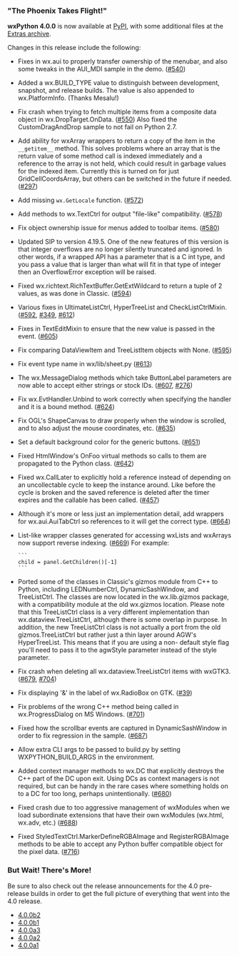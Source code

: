 <!--
.. title: wxPython 4.0.0 Released
.. slug: wxpython-4.0.0-release
.. date: 2018-01-31 17:39:14 UTC
.. tags: Development, Release, Phoenix
.. category: News
.. link: 
.. description: 
.. type: text
-->

### "The Phoenix Takes Flight!" 

**wxPython 4.0.0** is now available at 
[PyPI](https://pypi.python.org/pypi/wxPython/4.0.0), with some 
additional files at the 
[Extras archive](https://extras.wxPython.org/wxPython4/extras/).

Changes in this release include the following:

* Fixes in wx.aui to properly transfer ownership of the menubar, and also some
  tweaks in the AUI_MDI sample in the demo. 
  ([#540](https://github.com/wxWidgets/Phoenix/issues/540))

* Added a wx.BUILD_TYPE value to distinguish between development, snapshot,
  and release builds. The value is also appended to wx.PlatformInfo. (Thanks
  Mesalu!)

* Fix crash when trying to fetch multiple items from a composite data object
  in wx.DropTarget.OnData. ([#550](https://github.com/wxWidgets/Phoenix/issues/550)) 
  Also fixed the CustomDragAndDrop sample to not fail on Python 2.7.

* Add ability for wxArray wrappers to return a copy of the item in the
  ``__getitem__`` method. This solves problems where an array that is the
  return value of some method call is indexed immediately and a reference to
  the array is not held, which could result in garbage values for the indexed
  item. Currently this is turned on for just GridCellCoordsArray, but others
  can be switched in the future if needed. 
  ([#297](https://github.com/wxWidgets/Phoenix/issues/297))

* Add missing ``wx.GetLocale`` function. 
  ([#572](https://github.com/wxWidgets/Phoenix/issues/572))

* Add methods to wx.TextCtrl for output "file-like" compatibility. 
  ([#578](https://github.com/wxWidgets/Phoenix/issues/578))

* Fix object ownership issue for menus added to toolbar items. 
  ([#580](https://github.com/wxWidgets/Phoenix/issues/580))

* Updated SIP to version 4.19.5. One of the new features of this version is
  that integer overflows are no longer silently truncated and ignored. In
  other words, if a wrapped API has a parameter that is a C int type, and you
  pass a value that is larger than what will fit in that type of integer then
  an OverflowError exception will be raised.

* Fixed wx.richtext.RichTextBuffer.GetExtWildcard to return a tuple of 2
  values, as was done in Classic. 
  ([#594](https://github.com/wxWidgets/Phoenix/issues/594))

* Various fixes in UltimateListCtrl, HyperTreeList and CheckListCtrlMixin.
  ([#592](https://github.com/wxWidgets/Phoenix/issues/592), 
  [#349](https://github.com/wxWidgets/Phoenix/issues/349), 
  [#612](https://github.com/wxWidgets/Phoenix/issues/612))

* Fixes in TextEditMixin to ensure that the new value is passed in the
  event. ([#605](https://github.com/wxWidgets/Phoenix/issues/605))

* Fix comparing DataViewItem and TreeListItem objects with None. 
  ([#595](https://github.com/wxWidgets/Phoenix/issues/595))

* Fix event type name in wx/lib/sheet.py 
  ([#613](https://github.com/wxWidgets/Phoenix/issues/613))

* The wx.MessageDialog methods which take ButtonLabel parameters are now able
  to accept either strings or stock IDs. 
  ([#607](https://github.com/wxWidgets/Phoenix/issues/607), 
  [#276](https://github.com/wxWidgets/Phoenix/issues/276))

* Fix wx.EvtHandler.Unbind to work correctly when specifying the handler and
  it is a bound method. 
  ([#624](https://github.com/wxWidgets/Phoenix/issues/624))

* Fix OGL's ShapeCanvas to draw properly when the window is scrolled, and
  to also adjust the mouse coordinates, etc. 
  ([#635](https://github.com/wxWidgets/Phoenix/issues/635))

* Set a default background color for the generic buttons. 
  ([#651](https://github.com/wxWidgets/Phoenix/issues/651))

* Fixed HtmlWindow's OnFoo virtual methods so calls to them are propagated to
  the Python class. 
  ([#642](https://github.com/wxWidgets/Phoenix/issues/642))

* Fixed wx.CallLater to explicitly hold a reference instead of depending on an
  uncollectable cycle to keep the instance around. Like before the cycle is
  broken and the saved reference is deleted after the timer expires and the
  callable has been called. 
  ([#457](https://github.com/wxWidgets/Phoenix/issues/457))

* Although it's more or less just an implementation detail, add wrappers for
  wx.aui.AuiTabCtrl so references to it will get the correct type. 
  ([#664](https://github.com/wxWidgets/Phoenix/issues/664))

* List-like wrapper classes generated for accessing wxLists and wxArrays now
  support reverse indexing. 
  ([#669](https://github.com/wxWidgets/Phoenix/issues/669)) For example:

      ```
      child = panel.GetChildren()[-1]
      ```


* Ported some of the classes in Classic's gizmos module from C++ to Python,
  including LEDNumberCtrl, DynamicSashWindow, and TreeListCtrl. The classes
  are now located in the wx.lib.gizmos package, with a compatibility module at
  the old wx.gizmos location. Please note that this TreeListCtrl class is a
  very different implementation than wx.dataview.TreeListCtrl, although there
  is some overlap in purpose. In addition, the new TreeListCtrl class is not
  actually a port from the old gizmos.TreeListCtrl but rather just a thin
  layer around AGW's HyperTreeList. This means that if you are using a non-
  default style flag you'll need to pass it to the agwStyle parameter instead
  of the style parameter.

* Fix crash when deleting all wx.dataview.TreeListCtrl items with wxGTK3.
  ([#679](https://github.com/wxWidgets/Phoenix/issues/679), 
  [#704](https://github.com/wxWidgets/Phoenix/issues/704))

* Fix displaying '&' in the label of wx.RadioBox on GTK. 
  ([#39](https://github.com/wxWidgets/Phoenix/issues/39))

* Fix problems of the wrong C++ method being called in wx.ProgressDialog on MS
  Windows. 
  ([#701](https://github.com/wxWidgets/Phoenix/issues/701))

* Fixed how the scrollbar events are captured in DynamicSashWindow in order to
  fix regression in the sample. 
  ([#687](https://github.com/wxWidgets/Phoenix/issues/687))

* Allow extra CLI args to be passed to build.py by setting WXPYTHON_BUILD_ARGS
  in the environment.

* Added context manager methods to wx.DC that explicitly destroys the C++
  part of the DC upon exit. Using DCs as context managers is not required, but
  can be handy in the rare cases where something holds on to a DC for too
  long, perhaps unintentionally. 
  ([#680](https://github.com/wxWidgets/Phoenix/issues/680))

* Fixed crash due to too aggressive management of wxModules when we load
  subordinate extensions that have their own wxModules (wx.html, wx.adv, etc.)
  ([#688](https://github.com/wxWidgets/Phoenix/issues/688))

* Fixed StyledTextCtrl.MarkerDefineRGBAImage and RegisterRGBAImage methods to
  be able to accept any Python buffer compatible object for the pixel data. 
  ([#716](https://github.com/wxWidgets/Phoenix/issues/716))

### But Wait! There's More!

Be sure to also check out the release announcements for the 4.0 pre-release
builds in order to get the full picture of everything that went into the 4.0
release.

* [4.0.0b2](link://slug/wxpython-4.0.0b2-release)
* [4.0.0b1](link://slug/wxpython-4.0.0b1-release)
* [4.0.0a3](link://slug/wxpython-4.0.0a3-release)
* [4.0.0a2](link://slug/wxpython-4.0.0a2-release)
* [4.0.0a1](link://slug/wxpython-4.0.0a1-release)

